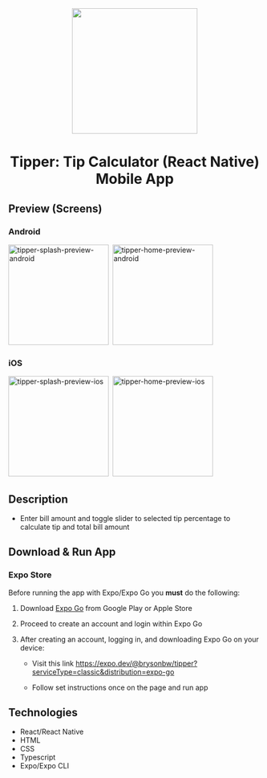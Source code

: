 <div align="center">
  
 <img height="250x"  src="https://res.cloudinary.com/ddlhtsgmp/image/upload/w_1000,c_fill,ar_1:1,g_auto,r_max/v1660979042/Tipper-1_skwafl.png" />


<br />
  <h1>Tipper: Tip Calculator (React Native) Mobile App</h1>

</div>


## Preview (Screens)

### Android

<div>
  <img src="https://res.cloudinary.com/ddlhtsgmp/image/upload/v1661001889/android-splash_wbpzhz.png" height="200" alt="tipper-splash-preview-android"  />&nbsp;
  <img src="https://res.cloudinary.com/ddlhtsgmp/image/upload/v1661001889/android-home_szdyga.png" height="200" alt="tipper-home-preview-android"/>
</div>

### iOS

<div>
  <img src="https://res.cloudinary.com/ddlhtsgmp/image/upload/v1661001889/ios-splash_rtihax.png" height="200" alt="tipper-splash-preview-ios"  />&nbsp;
  <img src="https://res.cloudinary.com/ddlhtsgmp/image/upload/v1661001889/ios-home_mdq4rx.png" height="200" alt="tipper-home-preview-ios"/>
</div>

## Description
- Enter bill amount and toggle slider to selected tip percentage to calculate tip and total bill amount 

## Download & Run App

### Expo Store
Before running the app with Expo/Expo Go you **must** do the following:
1) Download [Expo Go](https://expo.dev/client) from Google Play or Apple Store

2) Proceed to create an account and login within Expo Go

3) After creating an account, logging in, and downloading Expo Go on your device:

     - Visit this link https://expo.dev/@brysonbw/tipper?serviceType=classic&distribution=expo-go

     - Follow set instructions once on the page and run app


## Technologies
- React/React Native
- HTML
- CSS
- Typescript
- Expo/Expo CLI
